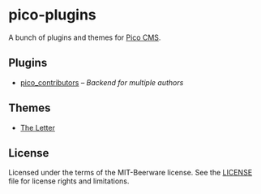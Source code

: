 # pico-plugins

A bunch of plugins and themes for [Pico CMS](http://picocms.org/).

## Plugins
+ [pico_contributors](plugins/pico_contributors/) – _Backend for multiple authors_

## Themes
+ [The Letter](themes/the-letter/)

## License
Licensed under the terms of the MIT-Beerware license.
See the [LICENSE](LICENSE) file for license rights and limitations.